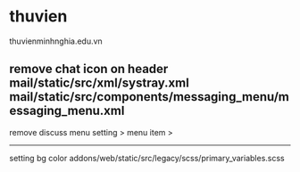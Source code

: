 # thuvien
thuvienminhnghia.edu.vn

remove chat icon on header
mail/static/src/xml/systray.xml
mail/static/src/components/messaging_menu/messaging_menu.xml
------
remove discuss menu 
setting > menu item > 

----
setting bg color
addons/web/static/src/legacy/scss/primary_variables.scss
